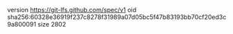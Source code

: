version https://git-lfs.github.com/spec/v1
oid sha256:60328e36919f237c8278f31989a07d05bc5f47b83193bb70cf20ed3c9a800091
size 2802
